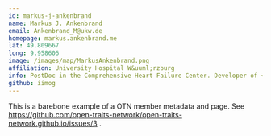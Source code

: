 ```yaml
---
id: markus-j-ankenbrand
name: Markus J. Ankenbrand
email: Ankenbrand_M@ukw.de
homepage: markus.ankenbrand.me
lat: 49.809667
long: 9.958606
image: /images/map/MarkusAnkenbrand.png
affiliation: University Hospital W&uuml;rzburg
info: PostDoc in the Comprehensive Heart Failure Center. Developer of <a href='//fennec.molecular.eco'>FENNEC</a>. Member of the <a href='//www.idiv.de/en/sdevtrait.html'>sDevTrait</a> working group.
github: iimog
---
```


This is a barebone example of a OTN member metadata and page. See https://github.com/open-traits-network/open-traits-network.github.io/issues/3 .
